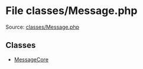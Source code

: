 File classes/Message.php
=========

Source: [classes/Message.php](https://github.com/PrestaShop/PrestaShop/blob/1.6.1.3/classes/Message.php)


Classes
-------

* [MessageCore](class.MessageCore.md)

